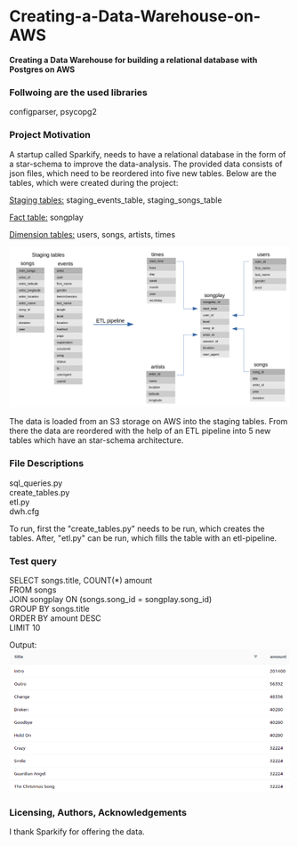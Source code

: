# Creating-a-Data-Warehouse-on-AWS
**Creating a Data Warehouse for building a relational database with Postgres on AWS**
 
### Follwoing are the used libraries
configparser, psycopg2

### Project Motivation
A startup called Sparkify, needs to have a relational database in the form of a star-schema to improve the data-analysis. The provided data consists of json files, which need to be reordered into five new tables.
Below are the tables, which were created during the project: 

<ins>Staging tables:</ins> staging_events_table, staging_songs_table

<ins>Fact table:</ins> songplay

<ins>Dimension tables:</ins> users, songs, artists, times

![alt text](https://github.com/riconaef/Creating-a-Data-Warehouse-on-AWS/blob/main/star-schema.png)

The data is loaded from an S3 storage on AWS into the staging tables. From there the data are reordered with the help of an ETL pipeline into 5 new tables which have an star-schema architecture. 

### File Descriptions
sql_queries.py<br />
create_tables.py<br />
etl.py<br />
dwh.cfg<br />

To run, first the "create_tables.py" needs to be run, which creates the tables. After, "etl.py" can be run, which fills the table with an etl-pipeline. 

### Test query
SELECT songs.title, COUNT(*) amount<br />
FROM songs<br />
JOIN songplay ON (songs.song_id = songplay.song_id)<br />
GROUP BY songs.title<br />
ORDER BY amount DESC<br />
LIMIT 10

Output:
![alt text](https://github.com/riconaef/Creating-a-Data-Warehouse-on-AWS/blob/main/query.png)

### Licensing, Authors, Acknowledgements
I thank Sparkify for offering the data.
